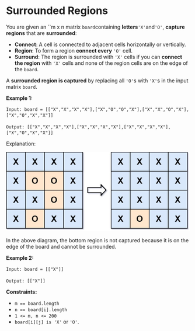 # Surrounded Regions

You are given an ``m x n matrix `board`containing **letters**`'X'`and`'O'`, **capture regions** that are **surrounded**:

- **Connect**: A cell is connected to adjacent cells horizontally or vertically.
- **Region**: To form a region **connect every** `'O'` cell.
- **Surround**: The region is surrounded with `'X'` cells if you can **connect the region** with `'X'` cells and none of the region cells are on the edge of the `board`.

A **surrounded region is captured** by replacing all `'O'`s with `'X'`s in the input matrix `board`.

**Example 1:**

```
Input: board = [["X","X","X","X"],["X","O","O","X"],["X","X","O","X"],["X","O","X","X"]]

Output: [["X","X","X","X"],["X","X","X","X"],["X","X","X","X"],["X","O","X","X"]]
```

Explanation:

![Example](xogrid.jpg)

In the above diagram, the bottom region is not captured because it is on the edge of the board and cannot be surrounded.

**Example 2:**

```
Input: board = [["X"]]

Output: [["X"]]
```

**Constraints:**

- `m == board.length`
- `n == board[i].length`
- `1 <= m, n <= 200`
- `board[i][j] is 'X'` or `'O'`.
